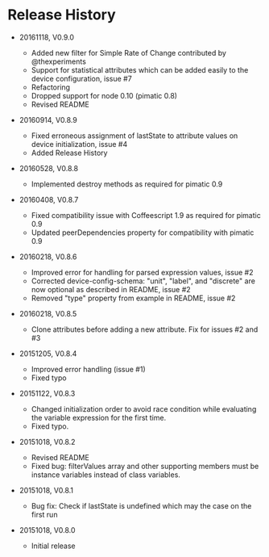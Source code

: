 # Release History

* 20161118, V0.9.0
    * Added new filter for Simple Rate of Change contributed by @thexperiments
    * Support for statistical attributes which can be added easily to the device configuration, issue #7
    * Refactoring
    * Dropped support for node 0.10 (pimatic 0.8)
    * Revised README

* 20160914, V0.8.9
    * Fixed erroneous assignment of lastState to attribute values on device initialization, issue #4
    * Added Release History
    
* 20160528, V0.8.8
    * Implemented destroy methods as required for pimatic 0.9

* 20160408, V0.8.7
    * Fixed compatibility issue with Coffeescript 1.9 as required for pimatic 0.9
    * Updated peerDependencies property for compatibility with pimatic 0.9

* 20160218, V0.8.6
    * Improved error for handling for parsed expression values, issue #2
    * Corrected device-config-schema: "unit", "label", and "discrete" are now optional as described in README, issue #2
    * Removed "type" property from example in README, issue #2

* 20160218, V0.8.5
    * Clone attributes before adding a new attribute. Fix for issues #2 and #3

* 20151205, V0.8.4
    * Improved error handling (issue #1)
    * Fixed typo

* 20151122, V0.8.3
    * Changed initialization order to avoid race condition while evaluating the variable expression for the first time.
    * Fixed typo.

* 20151018, V0.8.2
    * Revised README
    * Fixed bug: filterValues array and other supporting members must be instance variables instead of class variables.

* 20151018, V0.8.1
    * Bug fix: Check if lastState is undefined which may the case on the first run

* 20151018, V0.8.0
    * Initial release